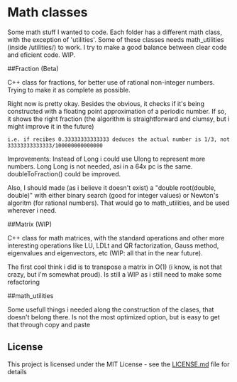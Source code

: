 # Math classes
Some math stuff I wanted to code. Each folder has a different math class, with the exception of 'utilities'. Some of these classes needs math_utilities (inside /utilities/) to work. I try to make a good balance between clear code and eficient code. WIP.

##Fraction (Beta)

C++ class for fractions, for better use of rational non-integer numbers. Trying to make it as complete as possible.

Right now is pretty okay. Besides the obvious, it checks if it's being constructed with a floating point approximation of a periodic number. If so, it shows the right fraction (the algorithm is straightforward and clumsy, but i might improve it in the future)

    i.e. if recibes 0.33333333333333 deduces the actual number is 1/3, not 33333333333333/100000000000000

Improvements: Instead of Long i could use Ulong to represent more numbers. Long Long is not needed, asi in a 64x pc is the same. doubleToFraction() could be improved.

Also, I should made (as i believe it doesn't exist) a "double root(double, double)" with either binary search (good for integer values) or Newton's algoritm (for rational numbers).
	That would go to math_utilities, and be used wherever i need.

##Matrix (WIP)

C++ class for math matrices, with the standard operations and other more interesting operations like LU, LDLt and QR factorization, Gauss method, eigenvalues and eigenvectors, etc (WIP: all that in the near future).

The first cool think i did is to transpose a matrix in O(1) (i know, is not that crazy, but i'm somewhat proud). Is still a WIP as i still need to make some refactoring

##math_utilities

Some usefull things i needed along the construction of the clases, that doesn't belong there. Is not the most optimized option, but is easy to get that through copy and paste


## License

This project is licensed under the MIT License - see the [LICENSE.md](LICENSE.md) file for details